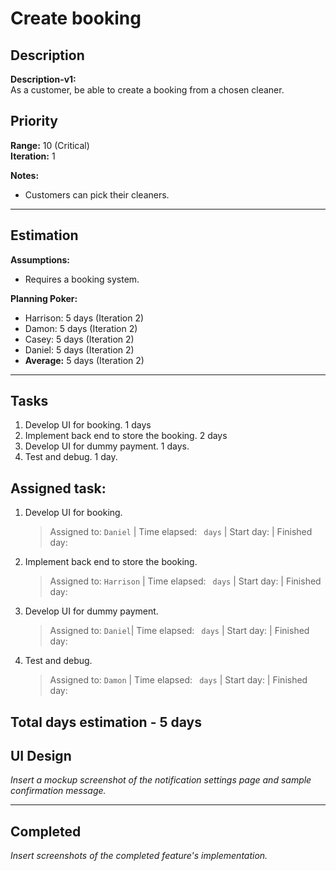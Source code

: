 # Create booking

## Description
**Description-v1:**  
As a customer, be able to create a booking from a chosen cleaner.
## Priority
**Range:** 10 (Critical)  
**Iteration:** 1  

**Notes:**  
- Customers can pick their cleaners.

---

## Estimation
**Assumptions:**  
- Requires a booking system.

**Planning Poker:**  
- Harrison: 5 days (Iteration 2)  
- Damon: 5 days (Iteration 2)  
- Casey: 5 days (Iteration 2) 
- Daniel: 5 days (Iteration 2)  
- **Average:** 5 days (Iteration 2)

---

## Tasks
1. Develop UI for booking. 1 days  
2. Implement back end to store the booking. 2 days
3. Develop UI for dummy payment. 1 days.
4. Test and debug. 1 day.

## Assigned task:
1. Develop UI for booking.
    > Assigned to: `Daniel` | Time elapsed: ` days` | Start day:  | Finished day: 
2. Implement back end to store the booking.
    > Assigned to: `Harrison` | Time elapsed: ` days` | Start day: | Finished day: 
3. Develop UI for dummy payment.
    > Assigned to: `Daniel`| Time elapsed: ` days` | Start day:  | Finished day:
4. Test and debug.
    > Assigned to: `Damon` | Time elapsed: ` days` | Start day: | Finished day: 


Total days estimation - 5 days
---

## UI Design
*Insert a mockup screenshot of the notification settings page and sample confirmation message.*

---

## Completed
*Insert screenshots of the completed feature's implementation.*
